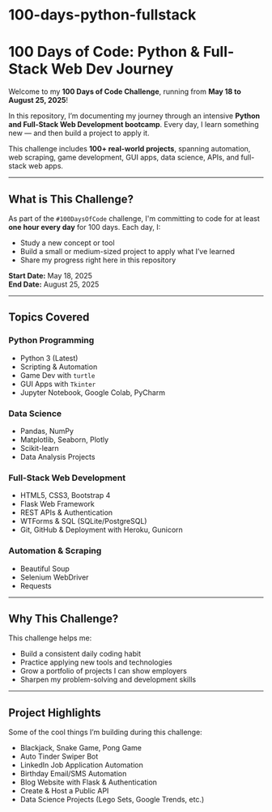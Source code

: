 # 100-days-python-fullstack
# 100 Days of Code: Python & Full-Stack Web Dev Journey

Welcome to my **100 Days of Code Challenge**, running from **May 18 to August 25, 2025**!

In this repository, I’m documenting my journey through an intensive **Python and Full-Stack Web Development bootcamp**. Every day, I learn something new — and then build a project to apply it.

This challenge includes **100+ real-world projects**, spanning automation, web scraping, game development, GUI apps, data science, APIs, and full-stack web apps.

---

## What is This Challenge?

As part of the `#100DaysOfCode` challenge, I'm committing to code for at least **one hour every day** for 100 days. Each day, I:

- Study a new concept or tool  
-  Build a small or medium-sized project to apply what I’ve learned  
- Share my progress right here in this repository  

**Start Date:** May 18, 2025  
**End Date:** August 25, 2025

---

## Topics Covered

### Python Programming
- Python 3 (Latest)  
- Scripting & Automation  
- Game Dev with `turtle`  
- GUI Apps with `Tkinter`  
- Jupyter Notebook, Google Colab, PyCharm  

### Data Science
- Pandas, NumPy  
- Matplotlib, Seaborn, Plotly  
- Scikit-learn  
- Data Analysis Projects  

### Full-Stack Web Development
- HTML5, CSS3, Bootstrap 4  
- Flask Web Framework  
- REST APIs & Authentication  
- WTForms & SQL (SQLite/PostgreSQL)  
- Git, GitHub & Deployment with Heroku, Gunicorn  

### Automation & Scraping
- Beautiful Soup  
- Selenium WebDriver  
- Requests  

---

## Why This Challenge?

This challenge helps me:

- Build a consistent daily coding habit  
- Practice applying new tools and technologies  
- Grow a portfolio of projects I can show employers  
- Sharpen my problem-solving and development skills  

---

## Project Highlights

Some of the cool things I’m building during this challenge:

- Blackjack, Snake Game, Pong Game  
- Auto Tinder Swiper Bot  
- LinkedIn Job Application Automation  
- Birthday Email/SMS Automation  
- Blog Website with Flask & Authentication  
- Create & Host a Public API  
- Data Science Projects (Lego Sets, Google Trends, etc.)
